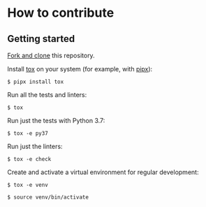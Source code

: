 # How to contribute

## Getting started

[Fork and clone](https://help.github.com/en/articles/fork-a-repo) this repository.

Install [tox](https://tox.readthedocs.io/en/latest/) on your system (for example, with [pipx](https://pipxproject.github.io/pipx/)):

```
$ pipx install tox
```

Run all the tests and linters:

```
$ tox
```

Run just the tests with Python 3.7:

```
$ tox -e py37
```

Run just the linters:

```
$ tox -e check
```

Create and activate a virtual environment for regular development:

```
$ tox -e venv

$ source venv/bin/activate
```
